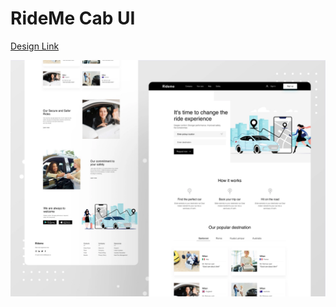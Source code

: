 # RideMe Cab UI

[Design Link](https://dribbble.com/shots/10774956-It-s-time-to-change-the-ride-experience)

<img src="https://raw.githubusercontent.com/The-CODE-Plus-Plus-Community/RideMe-Cab-UI/main/Design/RideMe.webp" >
